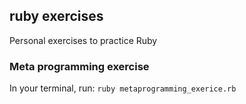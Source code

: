 ## ruby exercises

Personal exercises to practice Ruby

### Meta programming exercise
In your terminal, run: `ruby metaprogramming_exerice.rb`